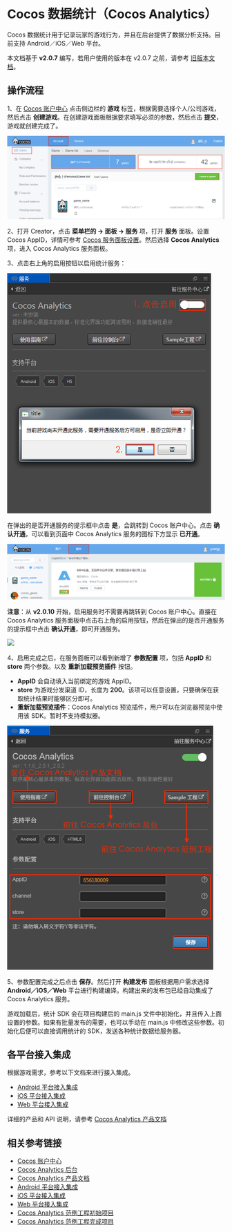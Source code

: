 # Cocos 数据统计（Cocos Analytics）

Cocos 数据统计用于记录玩家的游戏行为，并且在后台提供了数据分析支持。目前支持 Android／iOS／Web 平台。

本文档基于 **v2.0.7** 编写，若用户使用的版本在 v2.0.7 之前，请参考 [旧版本文档](https://github.com/cocos-creator/creator-docs/blob/3e87b0f25c73e74acdc316c141971c592fc8f982/zh/sdk/cocos-analytics.md)。

## 操作流程

1、在 [Cocos 账户中心](https://auth.cocos.com/#/) 点击侧边栏的 **游戏** 标签，根据需要选择个人/公司游戏，然后点击 **创建游戏**。在创建游戏面板根据要求填写必须的参数，然后点击 **提交**，游戏就创建完成了。

![](cocos-analytics/game.png)

2、打开 Creator，点击 **菜单栏的 -> 面板 -> 服务** 项，打开 **服务** 面板。设置 Cocos AppID，详情可参考 [Cocos 服务面板设置](cocos-services.md)。然后选择 **Cocos Analytics** 项，进入 Cocos Analytics 服务面板。

3、点击右上角的启用按钮以启用统计服务：

![](cocos-analytics/enable_analytics.png)

在弹出的是否开通服务的提示框中点击 **是**，会跳转到 Cocos 账户中心。点击 **确认开通**，可以看到页面中 Cocos Analytics 服务的图标下方显示 **已开通**。

![](cocos-analytics/analytics_service.png)

**注意**：从 **v2.0.10** 开始，启用服务时不需要再跳转到 Cocos 账户中心。直接在 Cocos Analytics 服务面板中点击右上角的启用按钮，然后在弹出的是否开通服务的提示框中点击 **确认开通**，即可开通服务。

![](cocos-analytics/enadle_analytics2.png)

4、启用完成之后，在服务面板可以看到新增了 **参数配置** 项，包括 **AppID** 和 **store** 两个参数。以及 **重新加载预览插件** 按钮。

- **AppID** 会自动填入当前绑定的游戏 AppID。
- **store** 为游戏分发渠道 ID，长度为 **200**。该项可以任意设置，只要确保在获取统计结果时能够区分即可。
- **重新加载预览插件**：Cocos Analytics 预览插件，用户可以在浏览器预览中使用该 SDK。暂时不支持模拟器。

![](cocos-analytics/analytics_properties.png)

5、参数配置完成之后点击 **保存**。然后打开 **构建发布** 面板根据用户需求选择 **Android／iOS／Web** 平台进行构建编译。构建出来的发布包已经自动集成了 Cocos Analytics 服务。

游戏加载后，统计 SDK 会在项目构建后的 main.js 文件中初始化，并且传入上面设置的参数。如果有批量发布的需要，也可以手动在 main.js 中修改这些参数。初始化后便可以直接调用统计的 SDK，发送各种统计数据给服务器。

## 各平台接入集成

根据游戏需求，参考以下文档来进行接入集成。  

- [Android 平台接入集成](https://n-analytics.cocos.com/docs/android/index.html)
- [iOS 平台接入集成](https://n-analytics.cocos.com/docs/ios/index.html)
- [Web 平台接入集成](https://n-analytics.cocos.com/docs/h5/index.html)

详细的产品和 API 说明，请参考 [Cocos Analytics 产品文档](https://n-analytics.cocos.com/docs/)

## 相关参考链接

- [Cocos 账户中心](https://auth.cocos.com/#/)
- [Cocos Analytics 后台](https://n-analytics.cocos.com/#/)
- [Cocos Analytics 产品文档](https://n-analytics.cocos.com/docs/)
- [Android 平台接入集成](https://n-analytics.cocos.com/docs/android/index.html)
- [iOS 平台接入集成](https://n-analytics.cocos.com/docs/ios/index.html)
- [Web 平台接入集成](https://n-analytics.cocos.com/docs/h5/index.html)
- [Cocos Analytics 范例工程初始项目](https://github.com/cocos-creator/tutorial-dark-slash)
- [Cocos Analytics 范例工程完成项目](https://github.com/cocos-creator/tutorial-dark-slash/tree/analytics)
